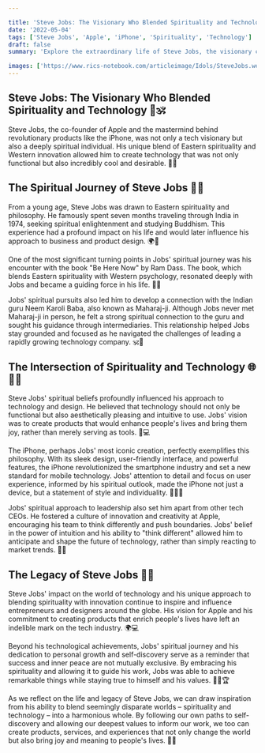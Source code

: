 ```yaml
---

title: 'Steve Jobs: The Visionary Who Blended Spirituality and Technology'
date: '2022-05-04'
tags: ['Steve Jobs', 'Apple', 'iPhone', 'Spirituality', 'Technology']
draft: false
summary: 'Explore the extraordinary life of Steve Jobs, the visionary co-founder of Apple, and discover how his spiritual journey influenced his approach to technology. Learn about his transformative encounter with Be Here Now, his connection to Neem Karoli Baba, and how these experiences shaped his leadership style and the iconic products he created.'

images: ['https://www.rics-notebook.com/articleimage/Idols/SteveJobs.webp']
---
```


## Steve Jobs: The Visionary Who Blended Spirituality and Technology 🍎🕉️

Steve Jobs, the co-founder of Apple and the mastermind behind revolutionary products like the iPhone, was not only a tech visionary but also a deeply spiritual individual. His unique blend of Eastern spirituality and Western innovation allowed him to create technology that was not only functional but also incredibly cool and desirable. 📱✨

## The Spiritual Journey of Steve Jobs 🧘‍♂️

From a young age, Steve Jobs was drawn to Eastern spirituality and philosophy. He famously spent seven months traveling through India in 1974, seeking spiritual enlightenment and studying Buddhism. This experience had a profound impact on his life and would later influence his approach to business and product design. 🌍🙏

One of the most significant turning points in Jobs' spiritual journey was his encounter with the book "Be Here Now" by Ram Dass. The book, which blends Eastern spirituality with Western psychology, resonated deeply with Jobs and became a guiding force in his life. 📖💡

Jobs' spiritual pursuits also led him to develop a connection with the Indian guru Neem Karoli Baba, also known as Maharaj-ji. Although Jobs never met Maharaj-ji in person, he felt a strong spiritual connection to the guru and sought his guidance through intermediaries. This relationship helped Jobs stay grounded and focused as he navigated the challenges of leading a rapidly growing technology company. 🕉️💼

## The Intersection of Spirituality and Technology 🌐🧘‍♂️

Steve Jobs' spiritual beliefs profoundly influenced his approach to technology and design. He believed that technology should not only be functional but also aesthetically pleasing and intuitive to use. Jobs' vision was to create products that would enhance people's lives and bring them joy, rather than merely serving as tools. 🎨💻

The iPhone, perhaps Jobs' most iconic creation, perfectly exemplifies this philosophy. With its sleek design, user-friendly interface, and powerful features, the iPhone revolutionized the smartphone industry and set a new standard for mobile technology. Jobs' attention to detail and focus on user experience, informed by his spiritual outlook, made the iPhone not just a device, but a statement of style and individuality. 📱👨‍💻

Jobs' spiritual approach to leadership also set him apart from other tech CEOs. He fostered a culture of innovation and creativity at Apple, encouraging his team to think differently and push boundaries. Jobs' belief in the power of intuition and his ability to "think different" allowed him to anticipate and shape the future of technology, rather than simply reacting to market trends. 🔮💡

## The Legacy of Steve Jobs 🍏🌟

Steve Jobs' impact on the world of technology and his unique approach to blending spirituality with innovation continue to inspire and influence entrepreneurs and designers around the globe. His vision for Apple and his commitment to creating products that enrich people's lives have left an indelible mark on the tech industry. 🌍💻

Beyond his technological achievements, Jobs' spiritual journey and his dedication to personal growth and self-discovery serve as a reminder that success and inner peace are not mutually exclusive. By embracing his spirituality and allowing it to guide his work, Jobs was able to achieve remarkable things while staying true to himself and his values. 🧘‍♂️🏆

As we reflect on the life and legacy of Steve Jobs, we can draw inspiration from his ability to blend seemingly disparate worlds – spirituality and technology – into a harmonious whole. By following our own paths to self-discovery and allowing our deepest values to inform our work, we too can create products, services, and experiences that not only change the world but also bring joy and meaning to people's lives. 🌈🙌
